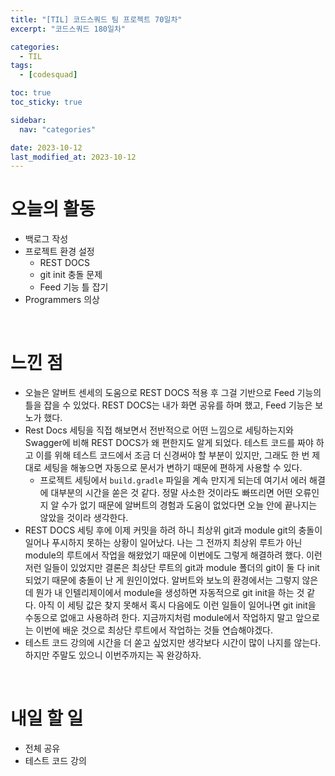 ```yaml
---
title: "[TIL] 코드스쿼드 팀 프로젝트 70일차"
excerpt: "코드스쿼드 180일차"

categories:
  - TIL
tags:
  - [codesquad]

toc: true
toc_sticky: true

sidebar:
  nav: "categories"

date: 2023-10-12
last_modified_at: 2023-10-12
---
```


# 오늘의 활동

- 백로그 작성
- 프로젝트 환경 설정
    - REST DOCS
    - git init 충돌 문제
    - Feed 기능 틀 잡기
- Programmers 의상

<br>

# 느낀 점

- 오늘은 알버트 센세의 도움으로 REST DOCS 적용 후 그걸 기반으로 Feed 기능의 틀을 잡을 수 있었다. REST DOCS는 내가 화면 공유를 하며 했고, Feed 기능은 보노가 했다.
- Rest Docs 세팅을 직접 해보면서 전반적으로 어떤 느낌으로 세팅하는지와 Swagger에 비해 REST DOCS가 왜 편한지도 알게 되었다. 테스트 코드를 짜야 하고 이를 위해 테스트 코드에서 조금 더 신경써야 할 부분이 있지만, 그래도 한 번 제대로 세팅을 해놓으면 자동으로 문서가 변하기 때문에 편하게 사용할 수 있다.
    - 프로젝트 세팅에서 `build.gradle` 파일을 계속 만지게 되는데 여기서 에러 해결에 대부분의 시간을 쏟은 것 같다. 정말 사소한 것이라도 빠뜨리면 어떤 오류인지 알 수가 없기 때문에 알버트의 경험과 도움이 없었다면 오늘 안에 끝나지는 않았을 것이라 생각한다.
- REST DOCS 세팅 후에 이제 커밋을 하려 하니 최상위 git과 module git의 충돌이 일어나 푸시하지 못하는 상황이 일어났다. 나는 그 전까지 최상위 루트가 아닌 module의 루트에서 작업을 해왔었기 때문에 이번에도 그렇게 해결하려 했다. 이런 저런 일들이 있었지만 결론은 최상단 루트의 git과 module 폴더의 git이 둘 다 init 되었기 때문에 충돌이 난 게 원인이었다. 알버트와 보노의 환경에서는 그렇지 않은데 뭔가 내 인텔리제이에서 module을 생성하면 자동적으로 git init을 하는 것 같다. 아직 이 세팅 값은 찾지 못해서 혹시 다음에도 이런 일들이 일어나면 git init을 수동으로 없애고 사용하려 한다. 지금까지처럼 module에서 작업하지 말고 앞으로는 이번에 배운 것으로 최상단 루트에서 작업하는 것들 연습해야겠다.
- 테스트 코드 강의에 시간을 더 쏟고 싶었지만 생각보다 시간이 많이 나지를 않는다. 하지만 주말도 있으니 이번주까지는 꼭 완강하자.

<br>

# 내일 할 일

- 전체 공유
- 테스트 코드 강의

